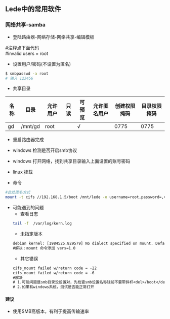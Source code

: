 ## Lede中的常用软件


### 网络共享-samba

- 登陆路由器-网络存储-网络共享-编辑模板

#注释点下面代码   
#invalid users = root

- 设置用户/密码(不设置为匿名)

```bash
$ smbpasswd -a root
# 输入 123456
```

- 共享目录

| 名称 | 目录 |  允许用户  |只读  |可预览  |允许匿名用户|创建权限掩码|目录权限掩码|
|-------| -------| -------| -------| -------| -------| -------| -------|
| gd      | /mnt/gd   |   root     ||√||0775|0775|

- 重启路由器完成

- windows 检测是否开启smb协议
- windows 打开网络，找到共享目录输入上面设置的账号密码

- linux 挂载
- 命令
```bash
#此处匿名方式
mount -t cifs //192.168.1.5/boot /mnt/lede -o username=root,password=,vers=1.0
```

- 可能遇到的问题
  - 查看日志
  ```bash
  tail -f  /var/log/kern.log
  ```
  - 未指定版本
  ```txt
  debian kernel: [1984525.829579] No dialect specified on mount. Default has changed to a more secure dialect, SMB2.1 or later (e.g. SMB3), from CIFS (SMB1). To use the less secure SMB1 dialect to access old servers which do not support SMB3 (or SMB2.1) specify vers=1.0 on mount.
  #解决：mount 命令添加 vers=1.0
  ```
  - 其它错误
  ```txt
  cifs_mount failed w/return code = -22
  cifs_mount failed w/return code = -6
  #解决
  # 1.可能问题是smb目录没设置对，先检查smb设置名称钱前不要带斜杆<del>/boot</del>
  # 2.如果有windows系统，测试是否能正常打开
  ```

#### 建议
- 使用SMB高版本，有利于提高传输速率
  
  
  
